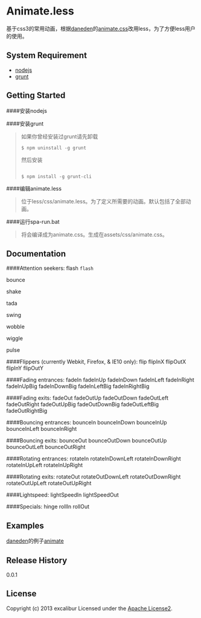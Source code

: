 [nodejs]:http://nodejs.org/
[grunt]:http://gruntjs.com/
[daneden]:https://github.com/daneden
[animate.css]:https://github.com/daneden/animate.css
[animate-demo]:http://daneden.me/animate/
[apache-license2]:http://www.apache.org/licenses/LICENSE-2.0
# Animate.less

基于css3的常用动画，根据[daneden][daneden]的[animate.css][animate.css]改用less，为了方便less用户的使用。

## System Requirement
+ [nodejs]
+ [grunt]

## Getting Started

####安装nodejs

####安装grunt
>如果你曾经安装过grunt请先卸载
>```
>$ npm uninstall -g grunt
>```
>
>然后安装
>```
>
>$ npm install -g grunt-cli
>```
>

####编辑animate.less
>位于less/css/animate.less。为了定义所需要的动画。默认包括了全部动画。
>

####运行spa-run.bat
>将会编译成为animate.css。生成在assets/css/animate.css。
>

## Documentation
####Attention seekers:
flash `flash`

bounce

shake

tada

swing

wobble

wiggle

pulse


####Flippers (currently Webkit, Firefox, &amp; IE10 only):
flip
flipInX
flipOutX
flipInY
flipOutY

####Fading entrances:
fadeIn
fadeInUp
fadeInDown
fadeInLeft
fadeInRight
fadeInUpBig
fadeInDownBig
fadeInLeftBig
fadeInRightBig

####Fading exits:
fadeOut
fadeOutUp
fadeOutDown
fadeOutLeft
fadeOutRight
fadeOutUpBig
fadeOutDownBig
fadeOutLeftBig
fadeOutRightBig

####Bouncing entrances:
bounceIn
bounceInDown
bounceInUp
bounceInLeft
bounceInRight

####Bouncing exits:
bounceOut
bounceOutDown
bounceOutUp
bounceOutLeft
bounceOutRight

####Rotating entrances:
rotateIn
rotateInDownLeft
rotateInDownRight
rotateInUpLeft
rotateInUpRight

####Rotating exits:
rotateOut
rotateOutDownLeft
rotateOutDownRight
rotateOutUpLeft
rotateOutUpRight

####Lightspeed:
lightSpeedIn
lightSpeedOut

####Specials:
hinge
rollIn
rollOut

## Examples
[daneden][daneden]的例子[animate][animate-demo]

## Release History
0.0.1

## License
Copyright (c) 2013 excalibur 
Licensed under the [Apache License2][apache-license2]. 